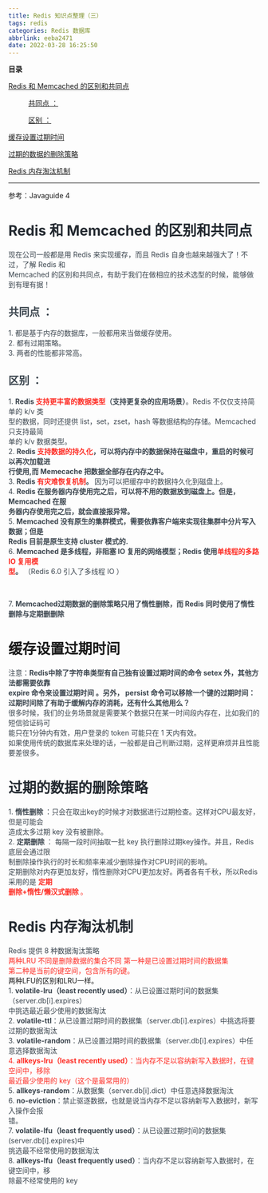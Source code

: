```yaml
---
title: Redis 知识点整理（三）
tags: redis
categories: Redis 数据库
abbrlink: eeba2471
date: 2022-03-28 16:25:50
---
```


<!--more-->

<p id="main-toc"><strong>目录</strong></p>

<p id="Redis%20%E5%92%8C%20Memcached%20%E7%9A%84%E5%8C%BA%E5%88%AB%E5%92%8C%E5%85%B1%E5%90%8C%E7%82%B9-toc" style="margin-left:0px;"><a href="#Redis%20%E5%92%8C%20Memcached%20%E7%9A%84%E5%8C%BA%E5%88%AB%E5%92%8C%E5%85%B1%E5%90%8C%E7%82%B9">Redis 和 Memcached 的区别和共同点</a></p>

<p id="%E5%85%B1%E5%90%8C%E7%82%B9%20%EF%BC%9A-toc" style="margin-left:40px;"><a href="#%E5%85%B1%E5%90%8C%E7%82%B9%20%EF%BC%9A">共同点 ：</a></p>

<p id="%E5%8C%BA%E5%88%AB%20%EF%BC%9A-toc" style="margin-left:40px;"><a href="#%E5%8C%BA%E5%88%AB%20%EF%BC%9A">区别 ：</a></p>

<p id="%E7%BC%93%E5%AD%98%E8%AE%BE%E7%BD%AE%E8%BF%87%E6%9C%9F%E6%97%B6%E9%97%B4-toc" style="margin-left:0px;"><a href="#%E7%BC%93%E5%AD%98%E8%AE%BE%E7%BD%AE%E8%BF%87%E6%9C%9F%E6%97%B6%E9%97%B4">缓存设置过期时间</a></p>

<p id="%E8%BF%87%E6%9C%9F%E7%9A%84%E6%95%B0%E6%8D%AE%E7%9A%84%E5%88%A0%E9%99%A4%E7%AD%96%E7%95%A5-toc" style="margin-left:0px;"><a href="#%E8%BF%87%E6%9C%9F%E7%9A%84%E6%95%B0%E6%8D%AE%E7%9A%84%E5%88%A0%E9%99%A4%E7%AD%96%E7%95%A5">过期的数据的删除策略</a></p>

<p id="Redis%20%E5%86%85%E5%AD%98%E6%B7%98%E6%B1%B0%E6%9C%BA%E5%88%B6-toc" style="margin-left:0px;"><a href="#Redis%20%E5%86%85%E5%AD%98%E6%B7%98%E6%B1%B0%E6%9C%BA%E5%88%B6">Redis 内存淘汰机制</a></p>

<hr id="hr-toc" /><p>参考：Javaguide 4</p>

<h1 id="Redis%20%E5%92%8C%20Memcached%20%E7%9A%84%E5%8C%BA%E5%88%AB%E5%92%8C%E5%85%B1%E5%90%8C%E7%82%B9"><span style="color:#242a31;"><strong>Redis </strong></span><span style="color:#242a31;"><strong>和</strong></span><span style="color:#242a31;"><strong> Memcached </strong></span><span style="color:#242a31;"><strong>的区别和共同点 </strong></span></h1>

<div></div>

<div><span style="color:#3b454e;">现在公司⼀般都是⽤</span><span style="color:#3b454e;"> Redis </span><span style="color:#3b454e;">来实现缓存，⽽且</span><span style="color:#3b454e;"> Redis </span><span style="color:#3b454e;">⾃身也越来越强⼤了！不过，了解</span><span style="color:#3b454e;"> Redis </span><span style="color:#3b454e;">和 </span></div>

<div><span style="color:#3b454e;">Memcached </span><span style="color:#3b454e;">的区别和共同点，有助于我们在做相应的技术选型的时候，能够做到有理有据！ </span></div>

<div></div>

<h2 id="%E5%85%B1%E5%90%8C%E7%82%B9%20%EF%BC%9A"><span style="color:#3b454e;"><strong>共同点 </strong></span><span style="color:#3b454e;">： </span></h2>

<div><span style="color:#3b454e;">1. </span><span style="color:#3b454e;">都是基于内存的数据库，⼀般都⽤来当做缓存使⽤。 </span></div>

<div><span style="color:#3b454e;">2. </span><span style="color:#3b454e;">都有过期策略。 </span></div>

<div><span style="color:#3b454e;">3. </span><span style="color:#3b454e;">两者的性能都⾮常⾼。 </span></div>

<h2 id="%E5%8C%BA%E5%88%AB%20%EF%BC%9A"><span style="color:#3b454e;"><strong>区别 </strong></span><span style="color:#3b454e;">： </span></h2>

<div><span style="color:#3b454e;">1. </span><span style="color:#3b454e;"><strong>Redis </strong></span><span style="color:#fe2c24;"><strong>⽀持更丰富的数据类型</strong></span><span style="color:#3b454e;"><strong>（⽀持更复杂的应⽤场景）</strong></span><span style="color:#3b454e;">。</span><span style="color:#3b454e;">Redis </span><span style="color:#3b454e;">不仅仅⽀持简单的</span><span style="color:#3b454e;"> k/v </span><span style="color:#3b454e;">类 </span></div>

<div><span style="color:#3b454e;">型的数据，同时还提供</span><span style="color:#3b454e;"> list</span><span style="color:#3b454e;">，</span><span style="color:#3b454e;">set</span><span style="color:#3b454e;">，</span><span style="color:#3b454e;">zset</span><span style="color:#3b454e;">，</span><span style="color:#3b454e;">hash </span><span style="color:#3b454e;">等数据结构的存储。</span><span style="color:#3b454e;">Memcached </span><span style="color:#3b454e;">只⽀持最简 </span></div>

<div><span style="color:#3b454e;">单的</span><span style="color:#3b454e;"> k/v </span><span style="color:#3b454e;">数据类型。 </span></div>

<div><span style="color:#3b454e;">2. </span><span style="color:#3b454e;"><strong>Redis </strong></span><span style="color:#fe2c24;"><strong>⽀持数据的持久化</strong></span><span style="color:#3b454e;"><strong>，可以将内存中的数据保持在磁盘中，重启的时候可以再次加载进 </strong></span></div>

<div><span style="color:#3b454e;"><strong>⾏使⽤</strong></span><span style="color:#3b454e;"><strong>,</strong></span><span style="color:#3b454e;"><strong>⽽</strong></span><span style="color:#3b454e;"><strong> Memecache </strong></span><span style="color:#3b454e;"><strong>把数据全部存在内存之中。 </strong></span></div>

<div><span style="color:#3b454e;">3. </span><span style="color:#3b454e;"><strong>Redis </strong></span><span style="color:#fe2c24;"><strong>有灾难恢复机制</strong></span><span style="color:#3b454e;"><strong>。 </strong></span><span style="color:#3b454e;">因为可以把缓存中的数据持久化到磁盘上。 </span></div>

<div><span style="color:#3b454e;">4. </span><span style="color:#3b454e;"><strong>Redis </strong></span><span style="color:#3b454e;"><strong>在服务器内存使⽤完之后，可以将不⽤的数据放到磁盘上。但是，</strong></span><span style="color:#3b454e;"><strong>Memcached </strong></span><span style="color:#3b454e;"><strong>在服 </strong></span></div>

<div><span style="color:#3b454e;"><strong>务器内存使⽤完之后，就会直接报异常。 </strong></span></div>

<div><span style="color:#3b454e;">5. </span><span style="color:#3b454e;"><strong>Memcached </strong></span><span style="color:#3b454e;"><strong>没有原⽣的集群模式，需要依靠客户端来实现往集群中分⽚写⼊数据；但是 </strong></span></div>

<div><span style="color:#3b454e;"><strong>Redis </strong></span><span style="color:#3b454e;"><strong>⽬前是原⽣⽀持</strong></span><span style="color:#3b454e;"><strong> cluster </strong></span><span style="color:#3b454e;"><strong>模式的</strong></span><span style="color:#3b454e;"><strong>. </strong></span></div>

<div><span style="color:#3b454e;">6. </span><span style="color:#3b454e;"><strong>Memcached </strong></span><span style="color:#3b454e;"><strong>是多线程，⾮阻塞</strong></span><span style="color:#3b454e;"><strong> IO </strong></span><span style="color:#3b454e;"><strong>复⽤的⽹络模型；</strong></span><span style="color:#3b454e;"><strong>Redis </strong></span><span style="color:#3b454e;"><strong>使⽤</strong></span><span style="color:#fe2c24;"><strong>单线程的多路 IO 复⽤模 </strong></span></div>

<div><span style="color:#fe2c24;"><strong>型</strong></span><span style="color:#3b454e;"><strong>。 </strong></span><span style="color:#3b454e;">（</span><span style="color:#3b454e;">Redis 6.0 </span><span style="color:#3b454e;">引⼊了多线程</span><span style="color:#3b454e;"> IO </span><span style="color:#3b454e;">） </span></div>

<p> 
</p><div><span style="color:#3b454e;">7. </span><span style="color:#3b454e;"><strong>Memcached</strong></span><span style="color:#3b454e;"><strong>过期数据的删除策略只⽤了惰性删除，⽽</strong></span><span style="color:#3b454e;"><strong> Redis </strong></span><span style="color:#3b454e;"><strong>同时使⽤了惰性删除与定期删删除</strong></span></div>


<div></div>

<div></div>

<div></div>

<h1 id="%E7%BC%93%E5%AD%98%E8%AE%BE%E7%BD%AE%E8%BF%87%E6%9C%9F%E6%97%B6%E9%97%B4">缓存设置过期时间</h1>

<div>
<div><span style="color:#3b454e;">注意：</span><span style="color:#3b454e;"><strong>Redis</strong></span><span style="color:#3b454e;"><strong>中除了字符串类型有⾃⼰独有设置过期时间的命令 </strong></span><span style="color:#3b454e;"><strong>setex </strong></span><span style="color:#3b454e;"><strong>外，其他⽅法都需要依靠 </strong></span></div>

<div><span style="color:#3b454e;"><strong>expire </strong></span><span style="color:#3b454e;"><strong>命令来设置过期时间 。另外， </strong></span><span style="color:#3b454e;"><strong>persist </strong></span><span style="color:#3b454e;"><strong>命令可以移除⼀个键的过期时间： </strong></span></div>

<div><span style="color:#3b454e;"><strong>过期时间除了有助于缓解内存的消耗，还有什么其他⽤么？ </strong></span></div>

<div><span style="color:#3b454e;">很多时候，我们的业务场景就是需要某个数据只在某⼀时间段内存在，⽐如我们的短信验证码可 </span></div>

<div><span style="color:#3b454e;">能只在</span><span style="color:#3b454e;">1</span><span style="color:#3b454e;">分钟内有效，⽤户登录的</span><span style="color:#3b454e;"> token </span><span style="color:#3b454e;">可能只在</span><span style="color:#3b454e;"> 1 </span><span style="color:#3b454e;">天内有效。 </span></div>

<div><span style="color:#3b454e;">如果使⽤传统的数据库来处理的话，⼀般都是⾃⼰判断过期，这样更麻烦并且性能要差很多。</span></div>
</div>

<div></div>

<div></div>

<div>
<h1 id="%E8%BF%87%E6%9C%9F%E7%9A%84%E6%95%B0%E6%8D%AE%E7%9A%84%E5%88%A0%E9%99%A4%E7%AD%96%E7%95%A5"><span style="color:#242a31;"><strong>过期的数据的删除策略</strong></span></h1>

<div><span style="color:#3b454e;">1. </span><span style="color:#3b454e;"><strong>惰性删除 </strong></span><span style="color:#3b454e;">：只会在取出</span><span style="color:#3b454e;">key</span><span style="color:#3b454e;">的时候才对数据进⾏过期检查。这样对</span><span style="color:#3b454e;">CPU</span><span style="color:#3b454e;">最友好，但是可能会 </span></div>

<div><span style="color:#3b454e;">造成太多过期</span><span style="color:#3b454e;"> key </span><span style="color:#3b454e;">没有被删除。 </span></div>

<div><span style="color:#3b454e;">2. </span><span style="color:#3b454e;"><strong>定期删除 </strong></span><span style="color:#3b454e;">： 每隔⼀段时间抽取⼀批</span><span style="color:#3b454e;"> key </span><span style="color:#3b454e;">执⾏删除过期</span><span style="color:#3b454e;">key</span><span style="color:#3b454e;">操作。并且，</span><span style="color:#3b454e;">Redis </span><span style="color:#3b454e;">底层会通过限 </span></div>

<div><span style="color:#3b454e;">制删除操作执⾏的时⻓和频率来减少删除操作对</span><span style="color:#3b454e;">CPU</span><span style="color:#3b454e;">时间的影响。</span></div>

<div>
<div><span style="color:#3b454e;">定期删除对内存更加友好，惰性删除对</span><span style="color:#3b454e;">CPU</span><span style="color:#3b454e;">更加友好。两者各有千秋，所以</span><span style="color:#3b454e;">Redis </span><span style="color:#3b454e;">采⽤的是</span><span style="color:#fe2c24;"> <strong>定期 </strong></span></div>

<div><span style="color:#fe2c24;"><strong>删除+惰性/懒汉式删除 </strong>。</span></div>

<div></div>

<div>
<h1 id="Redis%20%E5%86%85%E5%AD%98%E6%B7%98%E6%B1%B0%E6%9C%BA%E5%88%B6"><span style="color:#242a31;"><strong>Redis </strong></span><span style="color:#242a31;"><strong>内存淘汰机制</strong></span></h1>

<div><span style="color:#3b454e;">Redis </span><span style="color:#3b454e;">提供</span><span style="color:#3b454e;"> 8 </span><span style="color:#3b454e;">种数据淘汰策略</span></div>

<div><span style="color:#fe2c24;">两种LRU 不同是删除数据的集合不同 第一种是已设置过期时间的数据集</span></div>

<div><span style="color:#fe2c24;">第二种是当前的键空间，包含所有的键。</span></div>

<div></div>

<div>两种LFU的区别和LRU一样。</div>

<div></div>

<div></div>

<div>
<div><span style="color:#3b454e;">1. </span><span style="color:#3b454e;"><strong>volatile-lru</strong></span><span style="color:#3b454e;"><strong>（</strong></span><span style="color:#3b454e;"><strong>least recently used</strong></span><span style="color:#3b454e;"><strong>）</strong></span><span style="color:#3b454e;">：从已设置过期时间的数据集（</span><span style="color:#3b454e;">server.db[i].expires</span><span style="color:#3b454e;">） </span></div>

<div><span style="color:#3b454e;">中挑选最近最少使⽤的数据淘汰 </span></div>

<div><span style="color:#3b454e;">2. </span><span style="color:#3b454e;"><strong>volatile-ttl</strong></span><span style="color:#3b454e;">：从已设置过期时间的数据集（</span><span style="color:#3b454e;">server.db[i].expires</span><span style="color:#3b454e;">）中挑选将要过期的数据淘汰 </span></div>

<div><span style="color:#3b454e;">3. </span><span style="color:#3b454e;"><strong>volatile-random</strong></span><span style="color:#3b454e;">：从已设置过期时间的数据集（</span><span style="color:#3b454e;">server.db[i].expires</span><span style="color:#3b454e;">）中任意选择数据淘汰 </span></div>

<div><span style="color:#fe2c24;">4. <strong>allkeys-lru（least recently used）</strong>：当内存不⾜以容纳新写⼊数据时，在键空间中，移除 </span></div>

<div><span style="color:#fe2c24;">最近最少使⽤的 key（这个是最常⽤的） </span></div>

<div><span style="color:#3b454e;">5. </span><span style="color:#3b454e;"><strong>allkeys-random</strong></span><span style="color:#3b454e;">：从数据集（</span><span style="color:#3b454e;">server.db[i].dict</span><span style="color:#3b454e;">）中任意选择数据淘汰 </span></div>

<div><span style="color:#3b454e;">6. </span><span style="color:#3b454e;"><strong>no-eviction</strong></span><span style="color:#3b454e;">：禁⽌驱逐数据，也就是说当内存不⾜以容纳新写⼊数据时，新写⼊操作会报 </span></div>

<div><span style="color:#3b454e;">错。</span></div>

<div>
<div><span style="color:#3b454e;">7. </span><span style="color:#3b454e;"><strong>volatile-lfu</strong></span><span style="color:#3b454e;"><strong>（</strong></span><span style="color:#3b454e;"><strong>least frequently used</strong></span><span style="color:#3b454e;"><strong>）</strong></span><span style="color:#3b454e;">：从已设置过期时间的数据集</span><span style="color:#3b454e;">(server.db[i].expires)</span><span style="color:#3b454e;">中 </span></div>

<div><span style="color:#3b454e;">挑选最不经常使⽤的数据淘汰 </span></div>

<div><span style="color:#3b454e;">8. </span><span style="color:#3b454e;"><strong>allkeys-lfu</strong></span><span style="color:#3b454e;"><strong>（</strong></span><span style="color:#3b454e;"><strong>least frequently used</strong></span><span style="color:#3b454e;"><strong>）</strong></span><span style="color:#3b454e;">：当内存不⾜以容纳新写⼊数据时，在键空间中，移 </span></div>

<div><span style="color:#3b454e;">除最不经常使⽤的</span><span style="color:#3b454e;"> key</span></div>

<div></div>
</div>
</div>
</div>
</div>
</div>
